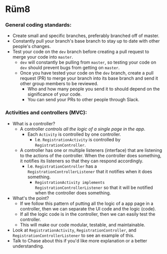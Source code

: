 # Rüm8

### General coding standards:
- Create small and specific branches, preferably branched off of master.
- Constantly pull your branch's base branch to stay up to date with other people's changes.
- Test your code on the `dev` branch before creating a pull request to merge your code into `master`.
  - `dev` will constantly be pulling from `master`, so testing your code on `dev` should prevent bugs from getting on `master`.
  - Once you have tested your code on the `dev` branch, create a pull request (PR) to merge your branch into its base branch and send it other group members to be reviewed.
    - Who and how many people you send it to should depend on the significance of your code.
    - You can send your PRs to other people through Slack.
  
### Activities and controllers (MVC):
- What is a controller?
  - A controller _controls all the logic of a single page in the app_.
    - Each `Activity` is controlled by one controller.
      - I.e. `RegistrationActivity` is controlled by `RegistrationController`.
  - A controller has one or multiple listeners (interface) that are listening to the actions of the controller. When the controller does something, it notifies its listeners so that they can respond accordingly.
    - I.e. `RegistrationController` has a `RegistrationControllerListener` that it notifies when it does something.
      - `RegistrationActivity implements RegistrationControllerListener` so that it will be notified when the controller does something.
- What's the point?
  - If we follow this pattern of putting all the logic of a app page in a controller, then we can separate the UI code and the logic (code).
  - If all the logic code is in the controller, then we can easily test the controller.
  - This will make our code modular, testable, and maintainable.
- Look at `RegistrationActivity`, `RegistrationController`, and `RegistrationControllerListener` to see an example of this.
- Talk to Chase about this if you'd like more explanation or a better understanding.
